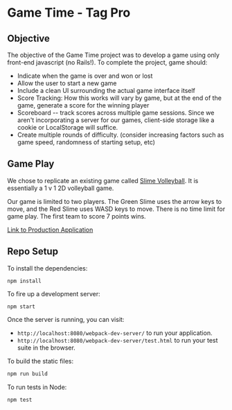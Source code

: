 # Game Time - Tag Pro

## Objective

The objective of the Game Time project was to develop a game using only front-end javascript (no Rails!). To complete the project, game should:
* Indicate when the game is over and won or lost
* Allow the user to start a new game
* Include a clean UI surrounding the actual game interface itself
* Score Tracking: How this works will vary by game, but at the end of the game, generate a score for the winning player
* Scoreboard -- track scores across multiple game sessions. Since we aren't incorporating a server for our games, client-side storage like a cookie or LocalStorage will suffice.
* Create multiple rounds of difficulty. (consider increasing factors such as game speed, randomness of starting setup, etc)

## Game Play

We chose to replicate an existing game called [Slime Volleyball](https://clay.io/game/slime). It is essentially a 1 v 1 2D volleyball game.

Our game is limited to two players. The Green Slime uses the arrow keys to move, and the Red Slime uses WASD keys to move. There is no time limit for game play. The first team to score 7 points wins.

[Link to Production Application]()

## Repo Setup

To install the dependencies:

```
npm install
```

To fire up a development server:

```
npm start
```

Once the server is running, you can visit:

* `http://localhost:8080/webpack-dev-server/` to run your application.
* `http://localhost:8080/webpack-dev-server/test.html` to run your test suite in the browser.

To build the static files:

```js
npm run build
```

To run tests in Node:

```js
npm test
```
